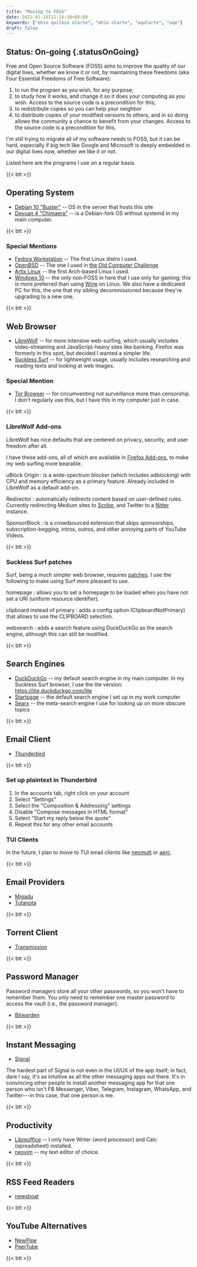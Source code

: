 ```yaml
---
title: "Moving to FOSS"
date: 2022-01-16T11:14:38+08:00
keywords: ["ohio quilbio olarte", "ohio olarte", "oqolarte", "oqo"]
draft: false
---
```

## Status: On-going {.statusOnGoing}

Free and Open Source Software (FOSS) aims to improve the quality of our digital lives, whether we know it or not, by maintaining these freedoms (aka Four Essential Freedoms of Free Software):

1. to run the program as you wish, for any purpose;
1. to study how it works, and change it so it does your computing as you wish.
   Access to the source code is a precondition for this;
1. to redistribute copies so you can help your neighbor
1. to distribute copies of your modified versions to others, and in so doing
   allows the community a chance to benefit from your changes. Access to the
   source code is a precondition for this.

I'm still trying to migrate all of my software needs to FOSS,
but it can be hard, especially if big tech like Google and Microsoft
is deeply embedded in our digital lives now,
whether we like it or not.

Listed here are the programs I use on a regular basis.

{{< btt >}}
## Operating System 

- [Debian 10 "Buster"](https://www.debian.org/releases/buster/) -- OS in the server that
  hosts this site
- [Devuan 4
  "Chimaera"](https://www.devuan.org/os/announce/chimaera-release-announce-2021-10-14) -- is a Debian-fork OS without systemd in my main computer.

{{< btt >}}
### Special Mentions
- [Fedora Workstation](https://getfedora.org/en/workstation/) -- The first Linux
  distro I used.
- [OpenBSD](https://www.openbsd.org/) -- The one I used in [the Old Computer Challenge](/old-computer)
- [Artix Linux](https://artixlinux.org/) -- the first Arch-based Linux
  I used.
- [Windows 10](https://www.microsoft.com/en-us/software-download/windows10ISO)
  -- the only non-FOSS in here that I use only for gaming;
  this is more preferred than using [Wine](https://www.winehq.org/) on Linux.
We also have a dedicated PC for this, the one that my sibling decommissioned
because they're upgrading to a new one.

{{< btt >}}
## Web Browser

- [LibreWolf](https://librewolf.net) -- for more intensive web-surfing,
which usually includes video-streaming
and JavaScript-heavy sites like banking.
Firefox was formerly in this spot,
but decided I wanted a simpler life.
- [Suckless Surf](https://surf.suckless.org) -- for lightweight usage,
usually includes researching and reading texts and looking at web images.

### Special Mention

- [Tor Browser](https://www.torproject.org) -- for circumventing not
  surveillance more than censorship.
I don't regularly use this,
but I have this in my computer just in case.

{{< btt >}}
### LibreWolf Add-ons
LibreWolf has nice defaults
that are centered on privacy, security, and user freedom after all.

I have these add-ons, all of which are available in [Firefox Add-ons](https://addons.mozilla.org/en-US/firefox/), to make my web surfing more bearable.

uBlock Origin
: is a wide-spectrum blocker
(which includes adblocking)
with CPU and memory efficiency as a primary feature.
Already included in LibreWolf as a default add-on.

Redirector
: automatically redirects content based on user-defined rules.
Currently redirecting Medium sites to [Scribe](https://scribe.rip),
and Twitter to a [Nitter](https://nitter.kavin.rocks) instance.

SponsorBlock
: is a crowdsourced extension that skips sponsorships, subscription-begging, intros, outros, and
other annoying parts of YouTube Videos.

{{< btt >}}
### Suckless Surf patches
Surf, being a much simpler web browser, requires
[patches](https://surf.suckless.org/patches/).
I use the following to make using Surf more pleasant to use.

homepage
: allows you to set a homepage to be loaded when you have not set a
  URI (uniform resource identifier).

clipboard instead of primary
: adds a config option (ClipboardNotPrimary) that allows to use the CLIPBOARD selection.

websearch
: adds a search feature using DuckDuckGo as the search engine,
although this can still be modified.

{{< btt >}}
## Search Engines
- [DuckDuckGo](https://duckduckgo.com/) -- my default search engine in my main
  computer.
In my Suckless Surf browser,
I use the lite version: https://lite.duckduckgo.com/lite
- [Startpage](https://www.startpage.com/) -- the default search engine I set up
  in my work computer
- [Searx](https://searx.space/) -- the meta-search engine I use for looking up
  on more obscure topics

{{< btt >}}
## Email Client

- [Thunderbird](https://www.thunderbird.net/)

{{< btt >}}
### Set up plaintext in Thunderbird

1. In the accounts tab, right click on your account
1. Select "Settings"
1. Select the "Composition & Addressing" settings
1. Disable "Compose messages in HTML format"
1. Select "Start my reply below the quote"
1. Repeat this for any other email accounts

### TUI Clients

In the future, I plan to move to TUI email clients like
[neomutt](https://neomutt.org) or [aerc](https://aerc-mail.org).

{{< btt >}}
## Email Providers

- [Migadu](https://www.migadu.com/)
- [Tutanota](https://tutanota.com/)

{{< btt >}}
## Torrent Client

- [Transmission](https://transmissionbt.com/)

{{< btt >}}
## Password Manager

Password managers store all your other passwords, so you won't have to remember
them.
You only need to remember one master password to access the vault (i.e., the
password manager).

- [Bitwarden](https://bitwarden.com/)

{{< btt >}}
## Instant Messaging

- [Signal](https://signal.org/)

The hardest part of Signal is not even in the UI/UX of the app itself;
in fact, dare I say, it's as intuitive as all the other messaging apps out
there.
It's in convincing other people to install another
messaging app for that one person who isn't FB Messenger, Viber, Telegram,
Instagram, WhatsApp,
and Twitter---in this case, that one person is me.

{{< btt >}}
## Productivity
- [Libreoffice](https://www.libreoffice.org/) -- I only have Writer (word
  processor) and Calc (spreadsheet) installed.
- [neovim](https://neovim.io) -- my text editor of choice.

{{< btt >}}
## RSS Feed Readers
- [newsboat](https://newsboat.org/)

{{< btt >}}
## YouTube Alternatives
- [NewPipe](https://newpipe.net/)
- [PeerTube](https://joinpeertube.org/)


{{< btt >}}

